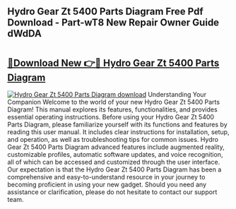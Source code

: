 ## Hydro Gear Zt 5400 Parts Diagram Free Pdf Download - Part-wT8 New Repair Owner Guide dWdDA

# <h2><a href="http://dfqmtxt.blite.top/?on=Hydro+Gear+Zt+5400+Parts+Diagram">🔗Download New 👉🔴 Hydro Gear Zt 5400 Parts Diagram</a></h2>

[![Hydro Gear Zt 5400 Parts Diagram download](https://i.imgur.com/lujVjoI.png)](http://dfqmtxt.blite.top/?on=Hydro+Gear+Zt+5400+Parts+Diagram)
Understanding Your Companion Welcome to the world of your new Hydro Gear Zt 5400 Parts Diagram! This manual explores its features, functionalities, and provides essential operating instructions. Before using your Hydro Gear Zt 5400 Parts Diagram, please familiarize yourself with its functions and features by reading this user manual. It includes clear instructions for installation, setup, and operation, as well as troubleshooting tips for common issues. Hydro Gear Zt 5400 Parts Diagram advanced features include augmented reality, customizable profiles, automatic software updates, and voice recognition, all of which can be accessed and customized through the user interface. Our expectation is that the Hydro Gear Zt 5400 Parts Diagram has been a comprehensive and easy-to-understand resource in your journey to becoming proficient in using your new gadget. Should you need any assistance or clarification, please do not hesitate to contact our support team.
